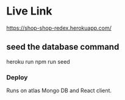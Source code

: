 # Live Link
https://shop-shop-redex.herokuapp.com/

## seed the database command
heroku run npm run seed

### Deploy
Runs on atlas Mongo DB and React client.